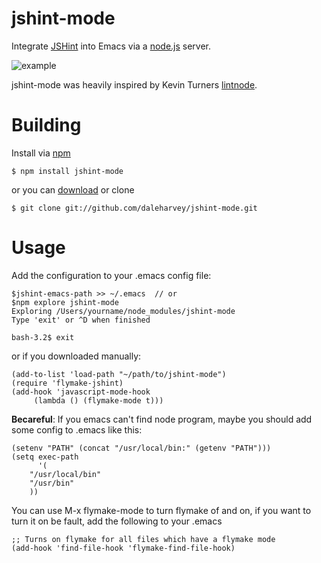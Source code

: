 jshint-mode
=======

Integrate [JSHint](http://jshint.com) into Emacs via a [node.js](http://nodejs.org) server.

![example](https://github.com/daleharvey/jshint-mode/raw/master/example.png)

jshint-mode was heavily inspired by Kevin Turners [lintnode](https://github.com/keturn/lintnode).

Building
========

Install via [npm](http://npmjs.org/)

    $ npm install jshint-mode

or you can [download](https://github.com/daleharvey/jshint-mode/tarball/master) or clone

    $ git clone git://github.com/daleharvey/jshint-mode.git

Usage
=====

Add the configuration to your .emacs config file:

    $jshint-emacs-path >> ~/.emacs  // or
	$npm explore jshint-mode
	Exploring /Users/yourname/node_modules/jshint-mode
	Type 'exit' or ^D when finished

	bash-3.2$ exit


or if you downloaded manually:

    (add-to-list 'load-path "~/path/to/jshint-mode")
    (require 'flymake-jshint)
    (add-hook 'javascript-mode-hook
         (lambda () (flymake-mode t)))

**Becareful**: If you emacs can't find node program, maybe you should add some config to .emacs like this:

	(setenv "PATH" (concat "/usr/local/bin:" (getenv "PATH")))
	(setq exec-path
	      '(
		"/usr/local/bin"
		"/usr/bin"
		))

You can use M-x flymake-mode to turn flymake of and on, if you want to turn it on be fault, add the following to your .emacs

    ;; Turns on flymake for all files which have a flymake mode
    (add-hook 'find-file-hook 'flymake-find-file-hook)
